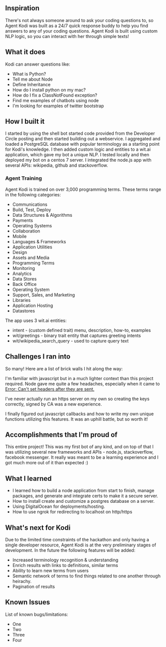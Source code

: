 ## Inspiration
There's not always someone around to ask your coding questions to, so Agent Kodi was built as a 24/7 quick response buddy to help you find answers to any of your coding questions. Agent Kodi is built using custom NLP logic, so you can interact with her through simple texts!

## What it does
Kodi can answer questions like:
* What is Python?
* Tell me about Node
* Define Inheritance
* How do I install python on my mac?
* How do I fix a ClassNotFound exception?
* Find me examples of chatbots using node
* I'm looking for examples of twitter bootstrap


## How I built it

I started by using the shell bot started code provided from the Developer Circle posting and then started building out a webservice. I aggregated and loaded a PostgreSQL database with popular terminology as a starting point for Kodi's knowledge. I then added custom logic and entities to a wit.ai application, which gave my bot a unique NLP. I tested locally and then deployed my bot on a centos 7 server. I integrated the node.js app with several APIs: wikipedia, github and stackoverflow.

### Agent Training
Agent Kodi is trained on over 3,000 programming terms. These terms range in the following categories: 
* Communications
* Build, Test, Deploy
* Data Structures & Algorithms
* Payments
* Operating Systems
* Collaboration
* Mobile
* Languages & Frameworks
* Application Utilities
* Design
* Assets and Media
* Programming Terms
* Monitoring
* Analytics
* Data Stores
* Back Office
* Operating System
* Support, Sales, and Marketing
* Libraries
* Application Hosting
* Datastores

The app uses 3 wit.ai entities: 
* intent - (custom defined trait) menu, description, how-to, examples
* wit/greetings - binary trait entity that captures greeting intents 
* wit/wikipedia_search_query - used to capture query text


## Challenges I ran into
So many! Here are a list of brick walls I hit along the way:

I'm familiar with javascript but in a much lighter context than this project required. Node gave me quite a few headaches, especially when it came to [Error: Can't set headers after they are sent.](https://stackoverflow.com/questions/7042340/error-cant-set-headers-after-they-are-sent-to-the-client)

I've never actually run an https server on my own so creating the keys correctly, signed by CA was a new experience.

I finally figured out javascript callbacks and how to write my own unique functions utilizing this features. It was an uphill battle, but so worth it! 

## Accomplishments that I'm proud of
This entire project! This was my first bot of any kind, and on top of that I was utilizing several new frameworks and APIs - node.js, stackoverflow, facebook messenger. It really was meant to be a learning experience and I got much more out of it than expected :)

## What I learned
* I learned how to build a node application from start to finish, manage packages, and generate and integrate certs to make it a secure server.
* How to install create and customize a postgres database on a server.
* Using DigitalOcean for deployments/hosting.
* How to use ngrok for redirecting to localhost on http/https


## What's next for Kodi
Due to the limited time constraints of the hackathon and only having a single developer resource, Agent Kodi is at the very preliminary stages of development. In the future the following features will be added:
* Increased terminology recognition & understanding
* Enrich results with links to definitions, similar terms
* Ability to learn new terms from users
* Semantic network of terms to find things related to one another through heirachy.
* Pagination of results

## Known Issues
List of known bugs/limitations:
* One
* Two
* Three
* Four
